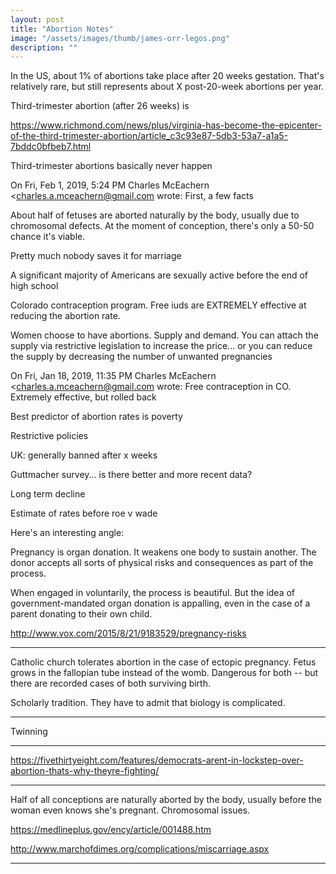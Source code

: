 ```yaml
---
layout: post
title: "Abortion Notes"
image: "/assets/images/thumb/james-orr-legos.png"
description: ""
---
```




In the US, about 1% of abortions take place after 20 weeks gestation. That's relatively rare, but still represents about X post-20-week abortions per year.

Third-trimester abortion (after 26 weeks) is










https://www.richmond.com/news/plus/virginia-has-become-the-epicenter-of-the-third-trimester-abortion/article_c3c93e87-5db3-53a7-a1a5-7bddc0bfbeb7.html

Third-trimester abortions basically never happen


On Fri, Feb 1, 2019, 5:24 PM Charles McEachern <charles.a.mceachern@gmail.com wrote:
First, a few facts

About half of fetuses are aborted naturally by the body, usually due to chromosomal defects. At the moment of conception, there's only a 50-50 chance it's viable.

Pretty much nobody saves it for marriage

A significant majority of Americans are sexually active before the end of high school

Colorado contraception program. Free iuds are EXTREMELY effective at reducing the abortion rate.

Women choose to have abortions. Supply and demand. You can attach the supply via restrictive legislation to increase the price... or you can reduce the supply by decreasing the number of unwanted pregnancies

On Fri, Jan 18, 2019, 11:35 PM Charles McEachern <charles.a.mceachern@gmail.com wrote:
Free contraception in CO. Extremely effective, but rolled back

Best predictor of abortion rates is poverty

Restrictive policies

UK: generally banned after x weeks

Guttmacher survey... is there better and more recent data?

Long term decline

Estimate of rates before roe v wade

Here's an interesting angle:

Pregnancy is organ donation. It weakens one body to sustain another. The donor accepts all sorts of physical risks and consequences as part of the process.

When engaged in voluntarily, the process is beautiful. But the idea of government-mandated organ donation is appalling, even in the case of a parent donating to their own child.

http://www.vox.com/2015/8/21/9183529/pregnancy-risks

---

Catholic church tolerates abortion in the case of ectopic pregnancy. Fetus grows in the fallopian tube instead of the womb. Dangerous for both -- but there are recorded cases of both surviving birth.

Scholarly tradition. They have to admit that biology is complicated.

---

Twinning

---

https://fivethirtyeight.com/features/democrats-arent-in-lockstep-over-abortion-thats-why-theyre-fighting/

---


Half of all conceptions are naturally aborted by the body, usually before the woman even knows she's pregnant. Chromosomal issues.

https://medlineplus.gov/ency/article/001488.htm

http://www.marchofdimes.org/complications/miscarriage.aspx

---
